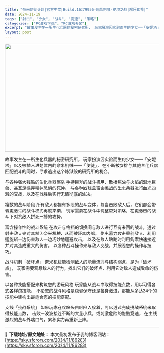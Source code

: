 ```yaml
---
title: "奈米使徒计划|官方中文|Build.16379956-暗影咆哮-绝境之战|解压即撸|"
date: 2024-11-19
tags: ["射击", "少女", "战斗", "竞速", "策略"]
categories: ["PC游戏下载", "PC游戏专区"]
excerpt: "故事发生在一所生化兵器的秘密研究所， 玩家扮演因实验而生的少女——「安妮塔」以及被植入进她体内的奈米机械——「使徒」， 在不断被安排与其他生化兵器匹配战斗的同时，寻求逃出这个炼狱般的研究所的机会。 与各种强大残酷的生化兵器厮杀 手持巨斧的战斗机甲、散播焦油与火焰的潜地巨兽、甚至是操弄精神恐惧的死神，&hellip;"
layout: post
---
```


<img class="aligncenter size-full wp-image-86267" src="https://sky.sfcrom.com/wp-content/uploads/2024/11/2024111903532361.webp" alt="" width="616" height="353" />

故事发生在一所生化兵器的秘密研究所，
玩家扮演因实验而生的少女——「安妮塔」以及被植入进她体内的奈米机械——「使徒」，
在不断被安排与其他生化兵器匹配战斗的同时，寻求逃出这个炼狱般的研究所的机会。

与各种强大残酷的生化兵器厮杀
手持巨斧的战斗机甲、散播焦油与火焰的潜地巨兽、甚至是操弄精神恐惧的死神，
与各种凶残且富含挑战的生化兵器进行血光四溅的交战，以及在战胜后实行无情彻底的处决。

複数的战斗阶段
所有敌人都拥有多段的战斗变体，每当击败敌人后，它们都会带着更激进的战斗模式再度来袭，
玩家需要在战斗中调整应对策略，在更激烈的战斗下对抗敌人拼死一搏的攻势。

富含操作性的战斗系统
在攻击与格挡的切换间与敌人进行互有来回的战斗，透过射击敌人来对其植入奈米机械，从而破坏其内部，
使出蓄力攻击重创敌人、利用迴旋斩一边伤害敌人一边巧妙地迴避攻击。
以及在敌人踉跄时利用鈎索快速接近并对其造成重大的伤害。
以各种战斗操作来与敌人交战，并展现您的操作与技巧。

战斗机制「破坏点」
奈米机械能检测敌人的能量流向与结构弱点，是为「破坏点」，
玩家需要观察敌人的行为，找出它们的破坏点，利用它对敌人造成致命的伤害。

以各种技能搭配来构筑您的游玩风格
玩家能从战斗中取得技能点数，用以习得各式各样的技能，
不论您的战斗风格是稳健保守还是捨身激进，都能从多达24个的技能中建构出最适合您的技能搭配。

支线「挑战系统」
如果玩家在攻略头目时陷入胶着，可以透过完成挑战系统来取得技能点数，
击败一波波接连不断的大量小兵，或刺激危险的跑酷竞速，
在主线激烈的战斗外喘口气，累积实力再重新上阵。

---
📖 **下载地址/原文地址：** 本文最初发布于我的博客网站：[https://sky.sfcrom.com/2024/11/86283](https://sky.sfcrom.com/2024/11/86283)
